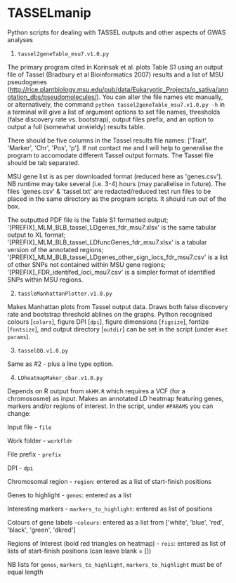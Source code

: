 # TASSELmanip
Python scripts for dealing with TASSEL outputs and other aspects of GWAS analyses

1. `tassel2geneTable_msu7.v1.0.py`

The primary program cited in Korinsak et al. plots Table S1 using an output file of Tassel (Bradbury et al Bioinformatics 2007) results and a list of MSU pseudogenes (http://rice.plantbiology.msu.edu/pub/data/Eukaryotic_Projects/o_sativa/annotation_dbs/pseudomolecules/). You can alter the file names etc manually, or alternatively, the command `python tassel2geneTable_msu7.v1.0.py -h` in a terminal will give a list of argument options to set file names, thresholds (false discovery rate vs. bootstrap), output files prefix, and an option to output a full (somewhat unwieldy) results table. 

There should be five columns in the Tassel results file names: ['Trait', 'Marker', 'Chr', 'Pos', 'p']. If not contact me and I will help to generalise the program to accomodate different Tassel output formats. The Tassel file should be tab separated.

MSU gene list is as per downloaded format (reduced here as 'genes.csv'). NB runtime may take several (i.e. 3-4) hours (may parallelise in future). The files 'genes.csv' & 'tassel.txt' are redacted/reduced test run files to be placed in the same directory as the program scripts. It should run out of the box.

The outputted PDF file is the Table S1 formatted output; '[PREFIX]_MLM_BLB_tassel_LDgenes_fdr_msu7.xlsx' is the same tabular output to XL format; '[PREFIX]_MLM_BLB_tassel_LDfuncGenes_fdr_msu7.xlsx' is a tabular version of the annotated regions; '[PREFIX]_MLM_BLB_tassel_LDgenes_other_sign_locs_fdr_msu7.csv' is a list of other SNPs not contained within MSU gene regions; '[PREFIX]_FDR_identifed_loci_msu7.csv' is a simpler format of identified SNPs within MSU regions.  

2. `tassleManhattanPlotter.v1.0.py`

Makes Manhattan plots from Tassel output data. Draws both false discovery rate and bootstrap threshold ablines on the graphs. Python recognised colours [`colors`], figure DPI [`dpi`], figure dimensions [`figsize`], fontize [`fontsize`], and output directory [`outdir`] can be set in the script (under `#set params`).


3. `tasselQQ.v1.0.py`

Same as #2 - plus a line type option.


4. `LDheatmapMaker_cbar.v1.0.py` 

Depends on R output from `mkHM.R` which requires a VCF (for a chromososme) as input. Makes an annotated LD heatmap featuring genes, markers and/or regions of interest. In the script, under `#PARAMS` you can change:

Input file - `file`

Work folder - `workfldr`

File prefix - `prefix`

DPI - `dpi`

Chromosomal region - `region`: entered as a list of start-finish positions

Genes to highlight - `genes`: entered as a list

Interesting markers - `markers_to_highlight`: entered as list of positions

Colours of gene labels -`colours`: entered as a list from ['white', 'blue', 'red', 'black', 'green', 'dkred']

Regions of Interest (bold red triangles on heatmap) - `rois`: entered as list of lists of start-finish positions (can leave blank = [])

NB lists for `genes`, `markers_to_highlight`, `markers_to_highlight` must be of equal length


